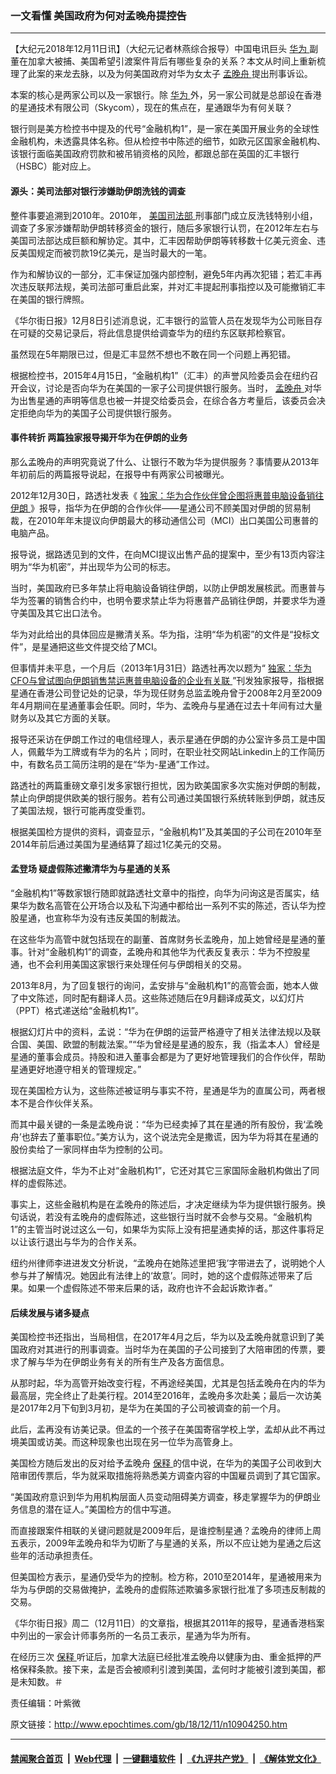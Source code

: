 ### 一文看懂 美国政府为何对孟晚舟提控告
------------------------

<p>
 【大纪元2018年12月11日讯】（大纪元记者林燕综合报导）中国电讯巨头
 <a href="http://www.epochtimes.com/gb/tag/%E5%8D%8E%E4%B8%BA.html">
  华为
 </a>
 副董在加拿大被捕、美国希望引渡案件背后有哪些复杂的关系？本文从时间上重新梳理了此案的来龙去脉，以及为何美国政府对华为女太子
 <a href="http://www.epochtimes.com/gb/tag/%E5%AD%9F%E6%99%9A%E8%88%9F.html">
  孟晚舟
 </a>
 提出刑事诉讼。
</p>
<p>
 本案的核心是两家公司以及一家银行。除
 <a href="http://www.epochtimes.com/gb/tag/%E5%8D%8E%E4%B8%BA.html">
  华为
 </a>
 外，另一家公司就是总部设在香港的星通技术有限公司（Skycom），现在的焦点在，星通跟华为有何关联？
</p>
<p>
 银行则是美方检控书中提及的代号“金融机构1”，是一家在美国开展业务的全球性金融机构，未透露具体名称。但从检控书中陈述的细节，如欧元区国家金融机构、该银行面临美国政府罚款和被吊销资格的风险，都跟总部在英国的汇丰银行（HSBC）能对应上。
</p>
<h4>
 源头：美司法部对银行涉嫌助伊朗洗钱的调查
</h4>
<p>
 整件事要追溯到2010年。2010年，
 <a href="http://www.epochtimes.com/gb/tag/%E7%BE%8E%E5%9B%BD%E5%8F%B8%E6%B3%95%E9%83%A8.html">
  美国司法部
 </a>
 刑事部门成立反洗钱特别小组，调查了多家涉嫌帮助伊朗转移资金的银行，随后多家银行认罚，在2012年左右与美国司法部达成巨额和解协定。其中，汇丰因帮助伊朗等转移数十亿美元资金、违反美国规定而被罚款19亿美元，是当时最大的一笔。
</p>
<p>
 作为和解协议的一部分，汇丰保证加强内部控制，避免5年内再次犯错；若汇丰再次违反联邦法规，美司法部可重启此案，并对汇丰提起刑事指控以及可能撤销汇丰在美国的银行牌照。
</p>
<p>
 《华尔街日报》12月8日引述消息说，汇丰银行的监管人员在发现华为公司账目存在可疑的交易记录后，将此信息提供给调查华为的纽约东区联邦检察官。
</p>
<p>
 虽然现在5年期限已过，但是汇丰显然不想也不敢在同一个问题上再犯错。
</p>
<p>
 根据检控书，2015年4月15日，“金融机构1”（汇丰）的声誉风险委员会在纽约召开会议，讨论是否向华为在美国的一家子公司提供银行服务。当时，
 <a href="http://www.epochtimes.com/gb/tag/%E5%AD%9F%E6%99%9A%E8%88%9F.html">
  孟晚舟
 </a>
 对华为出售星通的声明等信息也被一并提交给委员会，在综合各方考量后，该委员会决定拒绝向华为的美国子公司提供银行服务。
</p>
<h4>
 事件转折 两篇独家报导揭开华为在伊朗的业务
</h4>
<p>
 那么孟晚舟的声明究竟说了什么、让银行不敢为华为提供服务？事情要从2013年年初前后的两篇报导说起，在报导中有两家公司被曝光。
</p>
<p>
 2012年12月30日，路透社发表《
 <a href="https://cn.reuters.com/article/exclusive-huawei-hp-iran-idCNCNE8BU02T20121231">
  独家：华为合作伙伴曾企图将惠普电脑设备销往伊朗
 </a>
 》报导，指华为在伊朗的合作伙伴——星通公司不顾美国对伊朗的贸易制裁，在2010年年末提议向伊朗最大的移动通信公司（MCI）出口美国公司惠普的电脑产品。
</p>
<p>
 报导说，据路透见到的文件，在向MCI提议出售产品的提案中，至少有13页内容注明为“华为机密”，并出现华为公司的标志。
</p>
<p>
 当时，美国政府已多年禁止将电脑设备销往伊朗，以防止伊朗发展核武。而惠普与华为签署的销售合约中，也明令要求禁止华为将惠普产品销往伊朗，并要求华为遵守美国及其它出口法令。
</p>
<p>
 华为对此给出的具体回应是撇清关系。华为指，注明“华为机密”的文件是“投标文件”，是星通把这些文件提交给了MCI。
</p>
<p>
 但事情并未平息，一个月后（2013年1月31日）路透社再次以题为“
 <a href="https://cn.reuters.com/article/huawei-cfo-iran-hp-computer-idCNCNE91002X20130201">
  独家：华为CFO与曾试图向伊朗销售禁运惠普电脑设备的企业有关联
 </a>
 ”刊发独家报导，指根据星通在香港公司登记处的记录，华为现任财务总监孟晚舟曾于2008年2月至2009年4月期间在星通董事会任职。同时，华为、孟晚舟与星通在过去十年间有过大量财务以及其它方面的关联。
</p>
<p>
 报导还采访在伊朗工作过的电信经理人，表示星通在伊朗的办公室许多员工是中国人，佩戴华为工牌或有华为的名片；同时，在职业社交网站Linkedin上的工作简历中，有数名员工简历注明的是在“华为-星通”工作过。
</p>
<p>
 路透社的两篇重磅文章引发多家银行担忧，因为欧美国家多次实施对伊朗的制裁，禁止向伊朗提供欧美的银行服务。若有公司通过美国银行系统转账到伊朗，就违反了美国法规，银行可能再度受重罚。
</p>
<p>
 根据美国检方提供的资料，调查显示，“金融机构1”及其美国的子公司在2010年至2014年前后通过美国为星通结算了超过1亿美元的交易。
</p>
<h4>
 孟登场 疑虚假陈述撇清华为与星通的关系
</h4>
<p>
 “金融机构1”等数家银行随即就路透社文章中的指控，向华为问询这是否属实，结果华为数名高管在公开场合以及私下沟通中都给出一系列不实的陈述，否认华为控股星通，也宣称华为没有违反美国的制裁法。
</p>
<p>
 在这些华为高管中就包括现在的副董、首席财务长孟晚舟，加上她曾经是星通的董事。针对“金融机构1”的调查，孟晚舟和其他华为代表反复表示：华为不控股星通，也不会利用美国这家银行来处理任何与伊朗相关的交易。
</p>
<p>
 2013年8月，为了回复银行的询问，孟安排与“金融机构1”的高管会面，她本人做了中文陈述，同时配有翻译人员。这些陈述随后在9月翻译成英文，以幻灯片（PPT）格式递送给“金融机构1”。
</p>
<p>
 根据幻灯片中的资料，孟说：“华为在伊朗的运营严格遵守了相关法律法规以及联合国、美国、欧盟的制裁法案。”“华为曾经是星通的股东，我（指孟本人）曾经是星通的董事会成员。持股和进入董事会都是为了更好地管理我们的合作伙伴，帮助星通更好地遵守相关的管理规定。”
</p>
<p>
 现在美国检方认为，这些陈述被证明与事实不符，星通是华为的直属公司，两者根本不是合作伙伴关系。
</p>
<p>
 而其中最关键的一条是孟晚舟说：“华为已经卖掉了其在星通的所有股份，我‘孟晚舟’也辞去了董事职位。”美方认为，这个说法完全是撒谎，因为华为将其在星通的股份卖给了一家同样由华为控制的公司。
</p>
<p>
 根据法庭文件，华为不止对“金融机构1”，它还对其它三家国际金融机构做出了同样的虚假陈述。
</p>
<p>
 事实上，这些金融机构是在孟晚舟的陈述后，才决定继续为华为提供银行服务。换句话说，若没有孟晚舟的虚假陈述，这些银行当时就不会参与交易。“金融机构1”的主管当时说过这么一句，如果华为实际上没有把星通卖掉的话，那这件事将足以让该行退出与华为的合作关系。
</p>
<p>
 纽约州律师李进进发文分析说，“孟晚舟在她陈述里把‘我’字带进去了，说明她个人参与并了解情况。她因此有法律上的‘故意’。同时，她的这个虚假陈述带来了后果。如果一个虚假陈述不带来后果的话，政府也许不会起诉欺诈者。”
</p>
<h4>
 后续发展与诸多疑点
</h4>
<p>
 美国检控书还指出，当局相信，在2017年4月之后，华为以及孟晚舟就意识到了美国政府对其进行的刑事调查。当时华为在美国的子公司接到了大陪审团的传票，要求了解与华为在伊朗业务有关的所有生产及各方面信息。
</p>
<p>
 从那时起，华为高管开始改变行程，不再途经美国，尤其是包括孟晚舟在内的华为最高层，完全终止了赴美行程。2014至2016年，孟晚舟多次赴美；最后一次访美是2017年2月下旬到3月初，是华为在美国的子公司被调查的前一个月。
</p>
<p>
 此后，孟再没有访美记录。但孟的一个孩子在美国寄宿学校上学，孟却从此不再过境美国或访美。而这种现象也出现在另一位华为高管身上。
</p>
<p>
 美国检方随后发出的反对给予孟晚舟
 <a href="http://www.epochtimes.com/gb/tag/%E4%BF%9D%E9%87%8A.html">
  保释
 </a>
 的信中说，在华为的美国子公司收到大陪审团传票后，华为就采取措施将熟悉美方调查内容的中国雇员调到了其它国家。
</p>
<p>
 “美国政府意识到华为用机构层面人员变动阻碍美方调查，移走掌握华为的伊朗业务信息的潜在证人。”美国检方的信中写道。
</p>
<p>
 而直接跟案件相联的关键问题就是2009年后，是谁控制星通？孟晚舟的律师上周五表示，2009年孟晚舟和华为切断了与星通的关系，所以不应让她为星通之后这些年的活动承担责任。
</p>
<p>
 但美国检方表示，星通仍受华为的控制。检方称，2010至2014年，星通被用来为华为与伊朗的交易做掩护，孟晚舟的虚假陈述欺骗多家银行批准了多项违反制裁的交易。
</p>
<p>
 《华尔街日报》周二（12月11日）的文章指，根据其2011年的报导，星通香港档案中列出的一家会计师事务所的一名员工表示，星通为华为所有。
</p>
<p>
 在经历三次
 <a href="http://www.epochtimes.com/gb/tag/%E4%BF%9D%E9%87%8A.html">
  保释
 </a>
 听证后，加拿大法庭已经批准孟晚舟以健康为由、重金抵押的严格保释条款。接下来，孟是否会被顺利引渡到美国，孟何时才能被引渡到美国，都是未知数。＃
</p>
<p>
 责任编辑：叶紫微
</p>

原文链接：http://www.epochtimes.com/gb/18/12/11/n10904250.htm


------------------------
#### [禁闻聚合首页](https://github.com/gfw-breaker/banned-news/blob/master/README.md) &nbsp;|&nbsp; [Web代理](https://github.com/gfw-breaker/open-proxy/blob/master/README.md) &nbsp;|&nbsp; [一键翻墙软件](https://github.com/gfw-breaker/nogfw/blob/master/README.md) &nbsp;|&nbsp; [《九评共产党》](https://github.com/gfw-breaker/9ping.md/blob/master/README.md#九评之一评共产党是什么) &nbsp;|&nbsp; [《解体党文化》](https://github.com/gfw-breaker/jtdwh.md/blob/master/README.md#绪论)